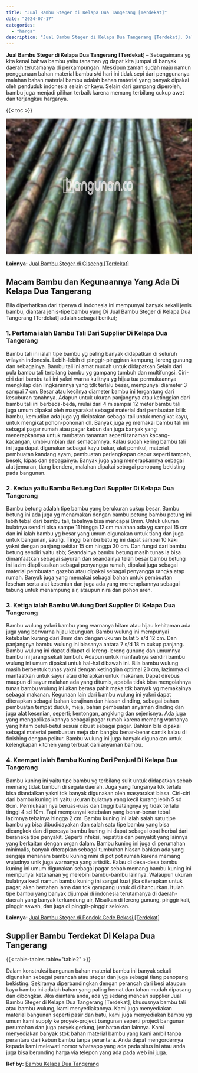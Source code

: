 ```yaml
---
title: "Jual Bambu Steger di Kelapa Dua Tangerang [Terdekat]"
date: "2024-07-17"
categories: 
  - "harga"
description: "Jual Bambu Steger di Kelapa Dua Tangerang [Terdekat]. Dalam konstruksi bangunan bahan material bambu ini banyak sekali digunakan sebagai perancah atau steger..."
---
```


**Jual Bambu Steger di Kelapa Dua Tangerang \[Terdekat\]** – Sebagaimana yg kita kenal bahwa bambu yaitu tanaman yg dapat kita jumpai di banyak daerah terutamanya di perkampungan. Meskipun zaman sudah maju namun penggunaan bahan material bambu s/d hari ini tidak sepi dari penggunanya malahan bahan material bambu adalah bahan material yang banyak dipakai oleh penduduk indonesia selain dr kayu. Selain dari gampang diperoleh, bambu juga menjadi pilihan terbaik karena memang terbilang cukup awet dan terjangkau harganya.

{{< toc >}}

![Jual Bambu Steger di Kelapa Dua Tangerang [Terdekat]](/images/jual-bambu-tali-26.png)

**Lainnya:** [Jual Bambu Steger di Ciseeng \[Terdekat\]](https://bambu.bangunan.co/jual-bambu-steger-di-ciseeng-terdekat/)

## Macam Bambu dan Kegunaannya Yang Ada Di Kelapa Dua Tangerang

Bila diperhatikan dari tipenya di indonesia ini mempunyai banyak sekali jenis bambu, diantara jenis-tipe bambu yang Di Jual Bambu Steger di Kelapa Dua Tangerang \[Terdekat\] adalah sebagai berikut;

### 1\. Pertama ialah Bambu Tali Dari Supplier Di Kelapa Dua Tangerang

Bambu tali ini ialah tipe bambu yg paling banyak didapatkan di seluruh wilayah indonesia. Lebih-lebih di pinggir-pinggiran kampung, lereng gunung dan sebagainya. Bambu tali ini amat mudah untuk didapatkan Selain dari pula bambu tali terbilang bambu yg gampang tumbuh dan multifungsi. Ciri-ciri dari bambu tali ini yakni warna kulitnya yg hijau tua permukaannya mengkilap dan lingkarannya yang tdk terlalu besar, mempunyai diameter 3 sampai 7 cm. Besar atau kecilnya diameter bambu ini tergantung dari kesuburan tanahnya. Adapun untuk ukuran panjangnya atau ketinggian dari bambu tali ini berbeda-beda, mulai dari 4 m sampai 12 meter bambu tali juga umum dipakai oleh masyarakat sebagai material dari pembuatan bilik bambu, kemudian ada juga yg diciptakan sebagai tali untuk mengikat kayu, untuk mengikat pohon-pohonan dll. Banyak juga yg memakai bambu tali ini sebagai pagar rumah atau pagar kebun dan juga banyak yang menerapkannya untuk rambatan tanaman seperti tanaman kacang-kacangan, umbi-umbian dan semacamnya. Kalau sudah kering bambu tali ini juga dapat digunakan sebagai kayu bakar, alat pemikul, material pembuatan kandang ayam, pembuatan perlengkapan dapur seperti tampah, besek, kipas dan sebagainya. Banyak juga yang menerapkannya sebagai alat jemuran, tiang bendera, malahan dipakai sebagai penopang bekisting pada bangunan.

### 2\. Kedua yaitu Bambu Betung Dari Supplier Di Kelapa Dua Tangerang

Bambu betung adalah tipe bambu yang berukuran cukup besar. Bambu betung ini ada juga yg menamakan dengan bambu petung bambu petung ini lebih tebal dari bambu tali, tebalnya bisa mencapai 8mm. Untuk ukuran bulatnya sendiri bisa sampe 11 hingga 12 cm malahan ada yg sampai 15 cm dan ini ialah bambu yg besar yang umum digunakan untuk tiang dan juga untuk bangunan, saung. Tinggi bambu betung ini dapat sampai 10 kaki yakni dengan panjang sekitar 15 cm hingga 30 cm. Dan fungsi dari bambu betung sendiri yaitu sbb; Seandainya bambu betung masih tunas ia bisa dimanfaatkan sebagai sayuran dan seandainya telah besar bambu betung ini lazim diaplikasikan sebagai penyangga rumah, dipakai juga sebagai material pembuatan gazebo atau dipakai sebagai penyangga rangka atap rumah. Banyak juga yang memakai sebagai bahan untuk pembuatan lesehan serta alat kesenian dan juga ada yang menerapkannya sebagai tabung untuk menampung air, ataupun nira dari pohon aren.

### 3\. Ketiga ialah Bambu Wulung Dari Supplier Di Kelapa Dua Tangerang

Bambu wulung yakni bambu yang warnanya hitam atau hijau kehitaman ada juga yang berwarna hijau keunguan. Bambu wulung ini mempunyai ketebalan kurang dari 8mm dan dengan ukuran bulat 5 s/d 12 cm. Dan panjangnya bambu wulung ini biasanya antara 7 s/d 18 m cukup panjang. Bambu wulung ini dapat didapat di lereng-lereng gunung dan umumnya bambu ini jarang sekali tumbuh. Adapun untuk manfaatnya sendiri bambu wulung ini umum dipakai untuk hal-hal dibawah ini. Bila bambu wulung masih berbentuk tunas yakni dengan ketinggian optimal 20 cm, lazimnya di manfaatkan untuk sayur atau diterapkan untuk makanan. Dapat direbus maupun di sayur malahan ada yang ditumis, apabila tidak bisa mengolahnya tunas bambu wulung ini akan berasa pahit maka tdk banyak yg memakainya sebagai makanan. Kegunaan lain dari bambu wulung ini yakni dapat diterapkan sebagai bahan kerajinan dan hiasan dinding, sebagai bahan pembuatan tempat duduk, meja, bahan pembuatan anyaman dinding dan juga alat kesenian, seperti; kentongan, angklung dan sejenisnya. Ada juga yang mengaplikasikannya sebagai pagar rumah karena memang warnanya yang hitam betul-betul sesuai dibuat sebagai pagar. Bahkan bila dipakai sebagai material pembuatan meja dan bangku benar-benar cantik kalau di finishing dengan pelitur. Bambu wulung ini juga banyak digunakan untuk kelengkapan kitchen yang terbuat dari anyaman bambu.

### 4\. Keempat ialah Bambu Kuning Dari Penjual Di Kelapa Dua Tangerang

Bambu kuning ini yaitu tipe bambu yg terbilang sulit untuk didapatkan sebab memang tidak tumbuh di segala daerah. Juga yang fungsinya tdk terlalu bisa diandalkan yakni tdk banyak digunakan oleh masyarakat biasa. Ciri-ciri dari bambu kuning ini yaitu ukuran bulatnya yang kecil kurang lebih 5 sd 8cm. Permukaan nya beruas-ruas dan tinggi batangnya yg tidak terlalu tinggi 4 sd 10m. Tapi mempunyai ketebalan yang benar-benar tebal lazimnya tebalnya hingga 2 cm. Bambu kuning ini ialah salah satu tipe bambu yg bisa dibudidayakan dan salah satu tipe bambu yang bisa dicangkok dan di percaya bambu kuning ini dapat sebagai obat herbal dari beraneka tipe penyakit. Seperti infeksi, hepatitis dan penyakit yang lainnya yang berkaitan dengan organ dalam. Bambu kuning ini juga di perumahan minimalis, banyak diterapkan sebagai tumbuhan hiasan bahkan ada yang sengaja menanam bambu kuning mini di pot pot rumah karena memang wujudnya unik juga warnanya yang artistik. Kalau di desa-desa bambu kuning ini umum digunakan sebagai pagar sebab memang bambu kuning ini mempunyai ketahanan yg melebihi bambu-bambu lainnya. Walaupun ukuran bulatnya kecil namun bambu kuning ini sangat kuat jika diterapkan untuk pagar, akan bertahan lama dan tdk gampang untuk di dihancurkan. Itulah tipe bambu yang banyak dijumpai di indonesia terutamanya di daerah-daerah yang banyak terkandung air, Misalkan di lereng gunung, pinggir kali, pinggir sawah, dan juga di pinggir-pinggir selokan.

**Lainnya:** [Jual Bambu Steger di Pondok Gede Bekasi \[Terdekat\]](https://bambu.bangunan.co/jual-bambu-steger-di-pondok-gede-bekasi-terdekat/)

## Supplier Bambu Terdekat Di Kelapa Dua Tangerang

{{< table-tables table="table2" >}}

Dalam konstruksi bangunan bahan material bambu ini banyak sekali digunakan sebagai perancah atau steger dan juga sebagai tiang penopang bekisting. Sekiranya diperbandingkan dengan perancah dari besi ataupun kayu bambu ini adalah bahan yang paling hemat dan tahan mudah dipasang dan dibongkar. Jika diantara anda, ada yg sedang mencari supplier Jual Bambu Steger di Kelapa Dua Tangerang \[Terdekat\], khususnya bambu tali atau bambu wulung, kami menyediakannya. Kami juga menyediakan material bangunan seperti pasir dan batu, kami juga menyediakan bambu yg umum kami supply ke proyek-project bangunan seperti project bangunan perumahan dan juga proyek gedung, jembatan dan lainnya. Kami menyediakan banyak stok bahan material bambu yang kami ambil tanpa perantara dari kebun bambu tanpa perantara. Anda dapat mengordernya kepada kami melewati nomor whatsapp yang ada pada situs ini atau anda juga bisa berunding harga via telepon yang ada pada web ini juga.

**Ref by:** [Bambu Kelapa Dua Tangerang](https://id.wikipedia.org/wiki/Bambu)
